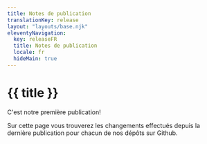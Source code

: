 ```yaml
---
title: Notes de publication
translationKey: release
layout: "layouts/base.njk"
eleventyNavigation:
  key: releaseFR
  title: Notes de publication
  locale: fr
  hideMain: true
---
```


# {{ title }}

C'est notre première publication!

Sur cette page vous trouverez les changements effectués depuis la dernière publication pour chacun de nos dépôts sur Github.
